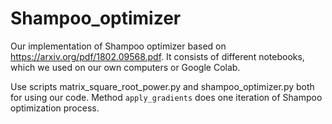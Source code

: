 # Shampoo_optimizer
Our implementation of Shampoo optimizer based on https://arxiv.org/pdf/1802.09568.pdf.
It consists of different notebooks, which we used on our own computers or Google Colab.

Use scripts matrix_square_root_power.py and shampoo_optimizer.py both for using our code. Method `apply_gradients` does one iteration of Shampoo optimization process.
